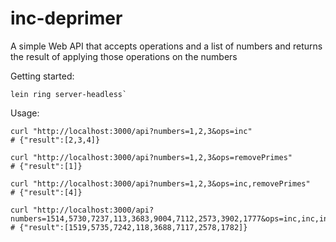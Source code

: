 # inc-deprimer
A simple Web API that accepts operations and a list of numbers and returns the result of applying those operations on the numbers

Getting started:
```shell
lein ring server-headless`
```

Usage:
```shell
curl "http://localhost:3000/api?numbers=1,2,3&ops=inc"
# {"result":[2,3,4]}
```
```shell
curl "http://localhost:3000/api?numbers=1,2,3&ops=removePrimes"
# {"result":[1]}
```
```shell
curl "http://localhost:3000/api?numbers=1,2,3&ops=inc,removePrimes"
# {"result":[4]}
```
```shell
curl "http://localhost:3000/api?numbers=1514,5730,7237,113,3683,9004,7112,2573,3902,1777&ops=inc,inc,inc,removePrimes,inc,inc,removePrimes"
# {"result":[1519,5735,7242,118,3688,7117,2578,1782]}
```

